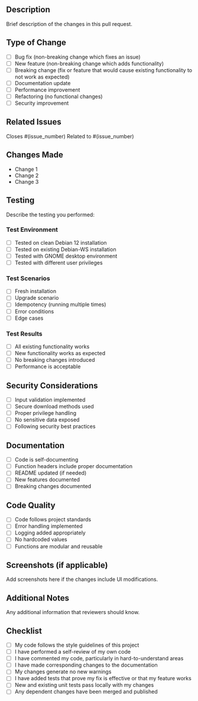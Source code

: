 ## Description
Brief description of the changes in this pull request.

## Type of Change
- [ ] Bug fix (non-breaking change which fixes an issue)
- [ ] New feature (non-breaking change which adds functionality)
- [ ] Breaking change (fix or feature that would cause existing functionality to not work as expected)
- [ ] Documentation update
- [ ] Performance improvement
- [ ] Refactoring (no functional changes)
- [ ] Security improvement

## Related Issues
Closes #(issue_number)
Related to #(issue_number)

## Changes Made
- Change 1
- Change 2
- Change 3

## Testing
Describe the testing you performed:

### Test Environment
- [ ] Tested on clean Debian 12 installation
- [ ] Tested on existing Debian-WS installation
- [ ] Tested with GNOME desktop environment
- [ ] Tested with different user privileges

### Test Scenarios
- [ ] Fresh installation
- [ ] Upgrade scenario
- [ ] Idempotency (running multiple times)
- [ ] Error conditions
- [ ] Edge cases

### Test Results
- [ ] All existing functionality works
- [ ] New functionality works as expected
- [ ] No breaking changes introduced
- [ ] Performance is acceptable

## Security Considerations
- [ ] Input validation implemented
- [ ] Secure download methods used
- [ ] Proper privilege handling
- [ ] No sensitive data exposed
- [ ] Following security best practices

## Documentation
- [ ] Code is self-documenting
- [ ] Function headers include proper documentation
- [ ] README updated (if needed)
- [ ] New features documented
- [ ] Breaking changes documented

## Code Quality
- [ ] Code follows project standards
- [ ] Error handling implemented
- [ ] Logging added appropriately
- [ ] No hardcoded values
- [ ] Functions are modular and reusable

## Screenshots (if applicable)
Add screenshots here if the changes include UI modifications.

## Additional Notes
Any additional information that reviewers should know.

## Checklist
- [ ] My code follows the style guidelines of this project
- [ ] I have performed a self-review of my own code
- [ ] I have commented my code, particularly in hard-to-understand areas
- [ ] I have made corresponding changes to the documentation
- [ ] My changes generate no new warnings
- [ ] I have added tests that prove my fix is effective or that my feature works
- [ ] New and existing unit tests pass locally with my changes
- [ ] Any dependent changes have been merged and published
